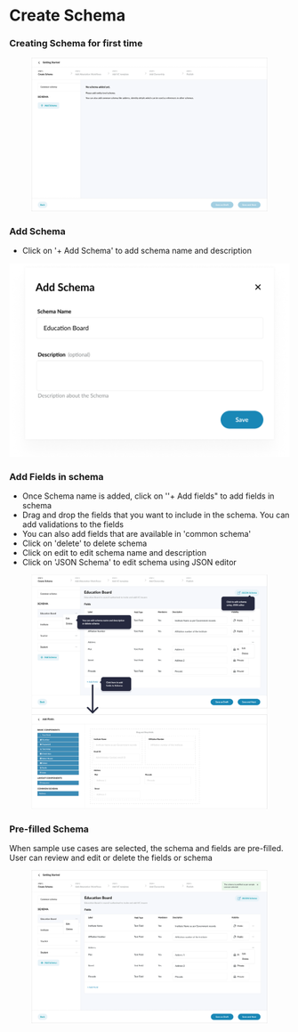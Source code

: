 # Create Schema

### Creating Schema for first time

<figure><img src="../../../../.gitbook/assets/image (16).png" alt=""><figcaption></figcaption></figure>

### Add Schema

* Click on '+ Add Schema' to add schema name and description

![](<../../../../.gitbook/assets/image (6) (2) (1) (1).png>)

### Add Fields in schema

* Once Schema name is added, click on ''+ Add fields" to add fields in schema
* Drag and drop the fields that you want to include in the schema. You can add validations to the fields
* You can also add fields that are available in 'common schema'
* Click on 'delete' to delete schema
* Click on edit to edit schema name and description
* Click on 'JSON Schema' to edit schema using JSON editor

<figure><img src="../../../../.gitbook/assets/image (1) (1) (2) (1).png" alt=""><figcaption></figcaption></figure>

### Pre-filled Schema

When sample use cases are selected, the schema and fields are pre-filled. User can review and edit or delete the fields or schema

<figure><img src="../../../../.gitbook/assets/image (13) (1) (1).png" alt=""><figcaption></figcaption></figure>
